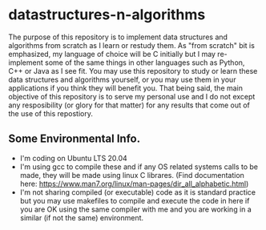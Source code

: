 # datastructures-n-algorithms
The purpose of this repository is to implement data structures and algorithms from scratch as I learn or restudy them. As "from scratch" bit is emphasized, my language of choice will be C initially but I may re-implement some of the same things in other languages such as Python, C++ or Java as I see fit. You may use this repository to study or learn these data structures and algorithms yourself, or you may use them in your applications if you think they will benefit you. That being said, the main objective of this repository is to serve my personal use and I do not except any resposibility (or glory for that matter) for any results that come out of the use of this repostiory.   
   
## Some Environmental Info.
- I'm coding on Ubuntu LTS 20.04
- I'm using gcc to compile these and if any OS related systems calls to be made, they will be made using linux C librares. (Find documentation here: https://www.man7.org/linux/man-pages/dir_all_alphabetic.html)
- I'm not sharing compiled (or executable) code as it is standard practice but you may use makefiles to compile and execute the code in here if you are OK using the same compiler with me and you are working in a similar (if not the same) environment.